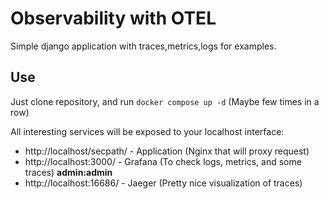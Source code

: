 # Observability with OTEL

Simple django application with traces,metrics,logs for examples.

## Use

Just clone repository, and run `docker compose up -d` (Maybe few times in a row)


All interesting services will be exposed to your localhost interface:

* http://localhost/secpath/ - Application (Nginx that will proxy request)
* http://localhost:3000/    - Grafana (To check logs, metrics, and some traces) <b>admin:admin</b>
* http://localhost:16686/   - Jaeger (Pretty nice visualization of traces)
